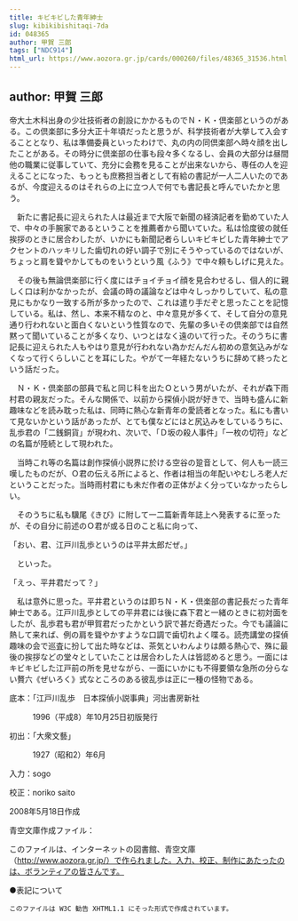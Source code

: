 ```yaml
---
title: キビキビした青年紳士
slug: kibikibishitaqi-7da
id: 048365
author: 甲賀 三郎
tags: ["NDC914"]
html_url: https://www.aozora.gr.jp/cards/000260/files/48365_31536.html
---
```


## author: 甲賀 三郎

帝大土木科出身の少壮技術者の創設にかかるものでＮ・Ｋ・倶楽部というのがある。この倶楽部に多分大正十年頃だったと思うが、科学技術者が大挙して入会することとなり、私は準備委員といったわけで、丸の内の同倶楽部へ時々顔を出したことがある。その時分に倶楽部の仕事も段々多くなるし、会員の大部分は昼間他の職業に従事していて、充分に会務を見ることが出来ないから、専任の人を迎えることになった、もっとも庶務担当者として有給の書記が一人二人いたのであるが、今度迎えるのはそれらの上に立つ人で何でも書記長と呼んでいたかと思う。

　新たに書記長に迎えられた人は最近まで大阪で新聞の経済記者を勤めていた人で、中々の手腕家であるということを推薦者から聞いていた。私は恰度彼の就任挨拶のときに居合わしたが、いかにも新聞記者らしいキビキビした青年紳士でアクセントのハッキリした歯切れの好い調子で別にそうやっているのではないが、ちょっと肩を聳やかしてものをいうという風《ふう》で中々頼もしげに見えた。

　その後も無論倶楽部に行く度にはチョイチョイ顔を見合わせるし、個人的に親しく口は利かなかったが、会議の時の議論などは中々しっかりしていて、私の意見にもかなり一致する所が多かったので、これは遣り手だぞと思ったことを記憶している。私は、然し、本来不精なのと、中々意見が多くて、そして自分の意見通り行われないと面白くないという性質なので、先輩の多いその倶楽部では自然黙って聞いていることが多くなり、いつとはなく遠のいて行った。そのうちに書記長に迎えられた人もやはり意見が行われない為かだんだん初めの意気込みがなくなって行くらしいことを耳にした。やがて一年経たないうちに辞めて終ったという話だった。

　Ｎ・Ｋ・倶楽部の部員で私と同じ科を出たＯという男がいたが、それが森下雨村君の親友だった。そんな関係で、以前から探偵小説が好きで、当時も盛んに新趣味などを読み耽った私は、同時に熱心な新青年の愛読者となった。私にも書いて見ないかという話があったが、とても僕などにはと尻込みをしているうちに、乱歩君の「二銭銅貨」が現われ、次いで、「Ｄ坂の殺人事件」「一枚の切符」などの名篇が陸続として現われた。

　当時これ等の名篇は創作探偵小説界に於ける空谷の跫音として、何人も一読三嘆したものだが、Ｏ君の伝える所によると、作者は相当の年配いやむしろ老人だということだった。当時雨村君にも未だ作者の正体がよく分っていなかったらしい。

　そのうちに私も驥尾《きび》に附して一二篇新青年誌上へ発表するに至ったが、その自分に前述のＯ君が或る日のこと私に向って、

「おい、君、江戸川乱歩というのは平井太郎だぜ。」

　といった。

「えっ、平井君だって？」

　私は意外に思った。平井君というのは即ちＮ・Ｋ・倶楽部の書記長だった青年紳士である。江戸川乱歩としての平井君には後に森下君と一緒のときに初対面をしたが、乱歩君も君が甲賀君だったかという訳で甚だ奇遇だった。今でも議論に熱して来れば、例の肩を聳やかすような口調で歯切れよく喋る。読売講堂の探偵趣味の会で巡査に扮して出た時などは、茶気といわんよりは頗る熱心で、殊に最後の挨拶などの堂々としていたことは居合わした人は皆認めると思う。一面にはキビキビした江戸前の所を見せながら、一面にいかにも不得要領な急所の分らない贅六《ぜいろく》式なところのある彼乱歩は正に一種の怪物である。













底本：「江戸川乱歩　日本探偵小説事典」河出書房新社


　　　1996（平成8）年10月25日初版発行

初出：「大衆文藝」

　　　1927（昭和2）年6月

入力：sogo

校正：noriko saito

2008年5月18日作成

青空文庫作成ファイル：

このファイルは、インターネットの図書館、青空文庫（http://www.aozora.gr.jp/）で作られました。入力、校正、制作にあたったのは、ボランティアの皆さんです。











●表記について


	このファイルは W3C 勧告 XHTML1.1 にそった形式で作成されています。